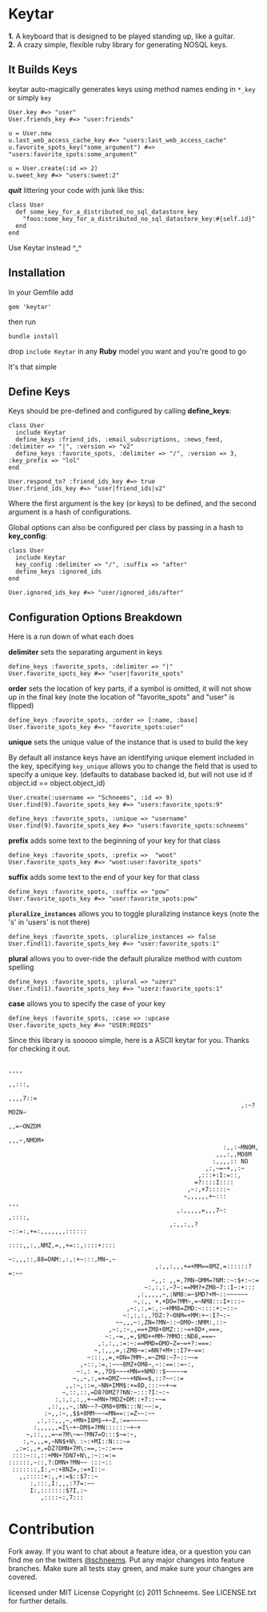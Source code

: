 Keytar
======

**1.** A keyboard that is designed to be played standing up, like a guitar.  
**2.** A crazy simple, flexible ruby library for generating NOSQL keys.

It Builds Keys
--------
keytar auto-magically generates keys using method names ending in `*_key` or simply `key`

    User.key #=> "user"
    User.friends_key #=> "user:friends"
    
    u = User.new
    u.last_web_access_cache_key #=> "users:last_web_access_cache"
    u.favorite_spots_key("some_argument") #=> "users:favorite_spots:some_argument"
    
    u = User.create(:id => 2)
    u.sweet_key #=> "users:sweet:2"
    

___quit___ littering your code with junk like this:

    class User
      def some_key_for_a_distributed_no_sql_datastore_key
        "foos:some_key_for_a_distributed_no_sql_datastore_key:#{self.id}"
      end
    end

Use Keytar instead ^_^


Installation
------------
In your Gemfile add

    gem 'keytar'

then run

    bundle install

drop `include Keytar` in any __Ruby__ model you want and you're good to go


It's that simple

Define Keys
-------------
Keys should be pre-defined and configured by calling **define\_keys**:

    class User
      include Keytar
      define_keys :friend_ids, :email_subscriptions, :news_feed, :delimiter => "|", :version => "v2"
      define_keys :favorite_spots, :delimiter => "/", :version => 3, :key_prefix => "lol"
    end

    User.respond_to? :friend_ids_key #=> true
    User.friend_ids_key #=> "user|friend_ids|v2"

Where the first argument is the key (or keys) to be defined, and the second argument is a hash of configurations.


Global options can also be configured per class by passing in a hash to **key_config**:

    class User
      include Keytar
      key_config :delimiter => "/", :suffix => "after"
      define_keys :ignored_ids
    end

    User.ignored_ids_key #=> "user/ignored_ids/after"

Configuration Options Breakdown
------------------------
Here is a run down of what each does  

**delimiter** sets the separating argument in keys

    define_keys :favorite_spots, :delimiter => "|"
    User.favorite_spots_key #=> "user|favorite_spots"


**order** sets the location of key parts, if a symbol is omitted, it will not show up in the final key (note the location of "favorite_spots" and "user" is flipped)

    define_keys :favorite_spots, :order => [:name, :base]
    User.favorite_spots_key #=> "favorite_spots:user"
    
**unique** sets the unique value of the instance that is used to build the key

By default all instance keys have an identifying unique element included in the key, specifying `key_unique` allows you to change the field that is used to specify a unique key. (defaults to database backed id, but will not use id if object.id == object.object_id)

    User.create(:username => "Schneems", :id => 9)
    User.find(9).favorite_spots_key #=> "users:favorite_spots:9"

    define_keys :favorite_spots, :unique => "username"
    User.find(9).favorite_spots_key #=> "users:favorite_spots:schneems"

**prefix** adds some text to the beginning of your key for that class

    define_keys :favorite_spots, :prefix =>  "woot"
    User.favorite_spots_key #=> "woot:user:favorite_spots"
    
**suffix** adds some text to the end of your key for that class

    define_keys :favorite_spots, :suffix => "pow"
    User.favorite_spots_key #=> "user:favorite_spots:pow"

**`pluralize_instances`** allows you to toggle pluralizing instance keys (note the 's' in 'users' is not there)

    define_keys :favorite_spots, :pluralize_instances => false
    User.find(1).favorite_spots_key #=> "user:favorite_spots:1"
    

**plural** allows you to over-ride the default pluralize method with custom spelling

    define_keys :favorite_spots, :plural => "uzerz"
    User.find(1).favorite_spots_key #=> "uzerz:favorite_spots:1"

**case** allows you to specify the case of your key

    define_keys :favorite_spots, :case => :upcase
    User.favorite_spots_key #=> "USER:REDIS"


Since this library is sooooo simple, here is a ASCII keytar for you. Thanks for checking it out.

                                                                         ,,,,     
                                                                        ,,:::,    
                                                                      ,,,,7::=    
                                                                     ,:~?MOZN~    
                                                                   ,,=~ONZDM      
                                                                 ,,,~,NMOM+       
                                                                :,,:~MNOM,        
                                                              ,,,:,,MO8M          
                                                             :,,,,:: NO           
                                                           ,:,~=~+,,:~            
                                                         ,:::+:I:=::,             
                                                        =?::::I::::               
                                                      ,~:,+7:::::~                
                                                     ~,,,,,,+~:::           ,,,   
                                                   ,:,,,,,=,,,7~:         ,::::,  
                                                 ,:,,:,,?~::=:,+=:,,,,,,,::::::   
                                                ::::,,:,,NMZ,=,,+=::,::::+::::    
                                               ~:,,,::,88=DNM:,:,:+~:::,MN~,~     
                                             ,:,,:,,,+=+MM==8MZ,=::::::?=:~~      
                                            ~,,: ,,=,7MN~OMM=?NM::~:$+:~:=        
                                          ~:,:,:,~7~:==MM?+ZM8~7::I~:+:::         
                                        ,:,,,,,~,:NM8:=~$MD?+M~::~~~~~~           
                                       ~,:,, +,+DO=?MM~,=~NM8:::I+:::~            
                                     ,~:,:,=:,:~+MM8=ZMD:~::::+:~::~              
                                    ~:,:,:,,?DZ:?~ONM=+MM:+~:I?~:~                
                                  ~~,,,~:,ZN=?MN~::~OMO~:NMM:,::~                 
                                ,~:,:~,,==+ZM8+8MZ:::~=+8D+,===,                  
                               ~:,~=,,=,$MD++MM~?MMO::ND8,===~                    
                             ,:,:,,:=:~:==MMD=OMO~Z=~=+?:===:                     
                            ~,:,,,=,:ZM8~=:=NN?+M+::I7+~==:                       
                          ~:::,,=,+DN=?MM~,=~ZM8:~7~::~~=                         
                        ,~::,:=,:~~~8MZ+OM8~,~::==::=~:,                          
                       ~:,: =,,?D$~~~+MN=+NMO::$~~~~~=                            
                      ~,,~,:,=+=DMZ~~~+NN==$,::?~~::=                             
                    ,,:~,::=,~NN+IMM$:+=8D,:::~~+~=                               
                   ~,::,::,=D8?OMZ??NN:~:::?I:~:~                                 
                 :,:,:,:,,+~=MN+?MDZ+DM::+7::~~=                                  
               ,::,,,~,:NN~~?~OM8+8MN:::N:~~:=,                                   
              :~,,:~,,$$+8MM~~~=MN==::=Z~~:~~                                     
            ,:,::,,,~,+MN+I8M$~+~Z,:==~~~~~                                       
           :,,,,,,=I\~+~DM$=?MN::::::~+~+                                         
         ~,::,,,=~=?M\~=~?MN7=O:::$~=:~,                                          
        :,~,,,=,~NN$+N\ :~:+MI::N:::~=                                            
      ,:=:,,+,=DZ?DMN+7M\:==,:~::=~=                                              
     ::::~::,::+MN+?DN7+N\,:~::=:=                                                
    ::::::,~::,?:DMN+?MN~~ :::~::                                                 
     :::::::,I:,~:+8NZ=,:=+I::~                                                   
       ,,:::::+:,,+:=$::$7::~                                                     
          :,:::,I:,,,:?7=:~~                                                      
          I:,:::::::$7I,:~                                                        
             ,::::~:,7:::                                                         


Contribution
============

Fork away. If you want to chat about a feature idea, or a question you can find me on the twitters [@schneems](http://twitter.com/schneems).  Put any major changes into feature branches. Make sure all tests stay green, and make sure your changes are covered. 


licensed under MIT License
Copyright (c) 2011 Schneems. See LICENSE.txt for
further details.
